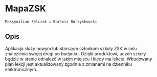 # MapaZSK
`Maksymilian Felczak i Bartosz Borzyskowski`
## Opis
Aplikacja służy nowym lub starszym członkom szkoły ZSK w celu znalezienia swojej drogi po budynku. Dzięki produktowi, uczeń szkoły będzie w stanie odnaleźć w jakim miejscu i kiedy ma lekcje. Wbudowany plan lekcji jest aktualizowany zgodnie z zmianami na dzienniku elektronicznym. 
